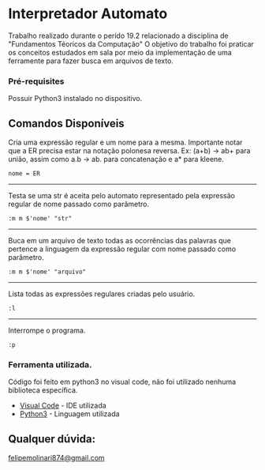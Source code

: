 # Interpretador Automato

Trabalho realizado durante o perído 19.2 relacionado a disciplina de "Fundamentos Téoricos da Computação"
O objetivo do trabalho foi praticar os conceitos estudados em sala por meio da implementação de uma ferramente para fazer busca em arquivos de texto. 


### Pré-requisites

Possuir Python3 instalado no dispositivo.


## Comandos Disponíveis

Cria uma expressão regular e um nome para a mesma. Importante notar que a ER precisa estar na notação polonesa reversa. 
Ex: (a+b) -> ab+ para união, assim como a.b -> ab. para concatenação e a* para kleene.
```
nome = ER
```

---

Testa se uma str é aceita pelo automato representado pela expressão regular de nome passado como parâmetro.
```
:m m $'nome' "str"
```

---

Buca em um arquivo de texto todas as ocorrências das palavras que pertence a linguagem da expressão regular com nome passado como parâmetro.

```
:m m $'nome' "arquivo"
```

---

Lista todas as expressões regulares criadas pelo usuário.
```
:l
```

---

Interrompe o programa.
```
:p
```

### Ferramenta utilizada.

Código foi feito em python3 no visual code, não foi utilizado nenhuma biblioteca específica.

* [Visual Code](https://code.visualstudio.com/) - IDE utilizada
* [Python3](https://www.python.org/download/releases/3.0/) - Linguagem utilizada


## Qualquer dúvida:
felipemolinari874@gmail.com
